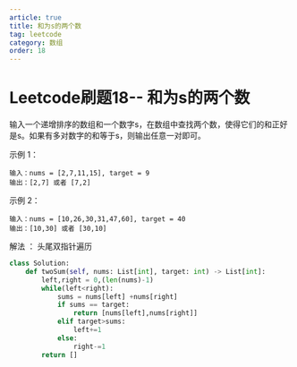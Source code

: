 ```yaml
---
article: true
title: 和为s的两个数
tag: leetcode
category: 数组
order: 18
---
```


# Leetcode刷题18-- 和为s的两个数

输入一个递增排序的数组和一个数字s，在数组中查找两个数，使得它们的和正好是s。如果有多对数字的和等于s，则输出任意一对即可。

 

示例 1：

```
输入：nums = [2,7,11,15], target = 9
输出：[2,7] 或者 [7,2]
```

示例 2：

```
输入：nums = [10,26,30,31,47,60], target = 40
输出：[10,30] 或者 [30,10]
```



解法 ： 头尾双指针遍历

```python
class Solution:
    def twoSum(self, nums: List[int], target: int) -> List[int]:
        left,right = 0,(len(nums)-1)
        while(left<right):
            sums = nums[left] +nums[right]
            if sums == target:
                return [nums[left],nums[right]]
            elif target>sums:
                left+=1
            else:
                right-=1
        return []
```

